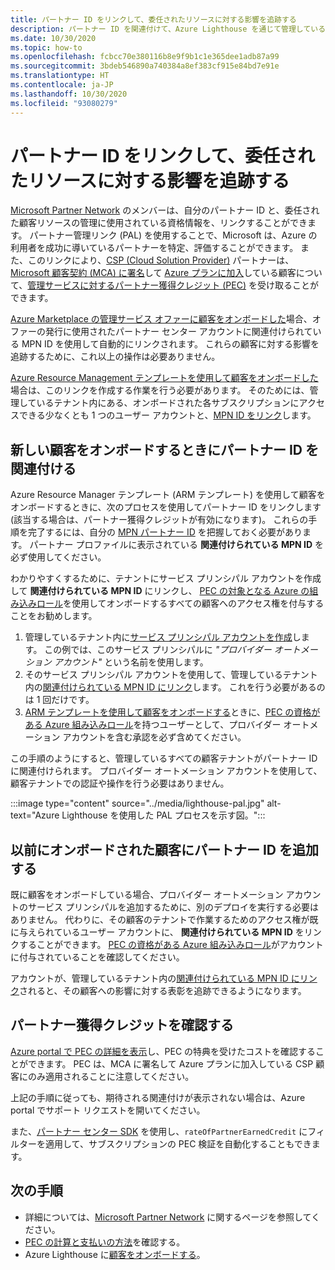 ```yaml
---
title: パートナー ID をリンクして、委任されたリソースに対する影響を追跡する
description: パートナー ID を関連付けて、Azure Lighthouse を通じて管理している顧客のリソースでパートナー獲得クレジット (PEC) を受け取る方法について説明します。
ms.date: 10/30/2020
ms.topic: how-to
ms.openlocfilehash: fcbcc70e380116b8e9f9b1c1e365dee1adb87a99
ms.sourcegitcommit: 3bdeb546890a740384a8ef383cf915e84bd7e91e
ms.translationtype: HT
ms.contentlocale: ja-JP
ms.lasthandoff: 10/30/2020
ms.locfileid: "93080279"
---
```

# <a name="link-your-partner-id-to-track-your-impact-on-delegated-resources"></a>パートナー ID をリンクして、委任されたリソースに対する影響を追跡する 

[Microsoft Partner Network](https://partner.microsoft.com/) のメンバーは、自分のパートナー ID と、委任された顧客リソースの管理に使用されている資格情報を、リンクすることができます。 パートナー管理リンク (PAL) を使用することで、Microsoft は、Azure の利用者を成功に導いているパートナーを特定、評価することができます。 また、このリンクにより、[CSP (Cloud Solution Provider)](/partner-center/csp-overview) パートナーは、[Microsoft 顧客契約 (MCA) に署名](/partner-center/confirm-customer-agreement)して [Azure プランに加入](/partner-center/azure-plan-get-started)している顧客について、[管理サービスに対するパートナー獲得クレジット (PEC)](/partner-center/partner-earned-credit) を受け取ることができます。

[Azure Marketplace の管理サービス オファーに顧客をオンボードした](publish-managed-services-offers.md)場合、オファーの発行に使用されたパートナー センター アカウントに関連付けられている MPN ID を使用して自動的にリンクされます。 これらの顧客に対する影響を追跡するために、これ以上の操作は必要ありません。

[Azure Resource Management テンプレートを使用して顧客をオンボードした](onboard-customer.md)場合は、このリンクを作成する作業を行う必要があります。 そのためには、管理しているテナント内にある、オンボードされた各サブスクリプションにアクセスできる少なくとも 1 つのユーザー アカウントと、[MPN ID をリンク](../../cost-management-billing/manage/link-partner-id.md)します。

## <a name="associate-your-partner-id-when-you-onboard-new-customers"></a>新しい顧客をオンボードするときにパートナー ID を関連付ける

Azure Resource Manager テンプレート (ARM テンプレート) を使用して顧客をオンボードするときに、次のプロセスを使用してパートナー ID をリンクします (該当する場合は、パートナー獲得クレジットが有効になります)。 これらの手順を完了するには、自分の [MPN パートナー ID](/partner-center/partner-center-account-setup#locate-your-mpn-id) を把握しておく必要があります。 パートナー プロファイルに表示されている **関連付けられている MPN ID** を必ず使用してください。

わかりやすくするために、テナントにサービス プリンシパル アカウントを作成して **関連付けられている MPN ID** にリンクし、 [PEC の対象となる Azure の組み込みロール](/partner-center/azure-roles-perms-pec)を使用してオンボードするすべての顧客へのアクセス権を付与することをお勧めします。

1. 管理しているテナント内に[サービス プリンシパル アカウントを作成](../../active-directory/develop/howto-authenticate-service-principal-powershell.md)します。 この例では、このサービス プリンシパルに *"プロバイダー オートメーション アカウント"* という名前を使用します。
1. そのサービス プリンシパル アカウントを使用して、管理しているテナント内の[関連付けられている MPN ID にリンク](../../cost-management-billing/manage/link-partner-id.md#link-to-a-partner-id)します。 これを行う必要があるのは 1 回だけです。
1. [ARM テンプレートを使用して顧客をオンボードする](onboard-customer.md)ときに、[PEC の資格がある Azure 組み込みロール](/partner-center/azure-roles-perms-pec)を持つユーザーとして、プロバイダー オートメーション アカウントを含む承認を必ず含めてください。

この手順のようにすると、管理しているすべての顧客テナントがパートナー ID に関連付けられます。 プロバイダー オートメーション アカウントを使用して、顧客テナントでの認証や操作を行う必要はありません。

:::image type="content" source="../media/lighthouse-pal.jpg" alt-text="Azure Lighthouse を使用した PAL プロセスを示す図。":::

## <a name="add-your-partner-id-to-previously-onboarded-customers"></a>以前にオンボードされた顧客にパートナー ID を追加する

既に顧客をオンボードしている場合、プロバイダー オートメーション アカウントのサービス プリンシパルを追加するために、別のデプロイを実行する必要はありません。 代わりに、その顧客のテナントで作業するためのアクセス権が既に与えられているユーザー アカウントに、 **関連付けられている MPN ID** をリンクすることができます。 [PEC の資格がある Azure 組み込みロール](/partner-center/azure-roles-perms-pec)がアカウントに付与されていることを確認してください。

アカウントが、管理しているテナント内の[関連付けられている MPN ID にリンク](../../cost-management-billing/manage/link-partner-id.md#link-to-a-partner-id)されると、その顧客への影響に対する表彰を追跡できるようになります。

## <a name="confirm-partner-earned-credit"></a>パートナー獲得クレジットを確認する

[Azure portal で PEC の詳細を表示](/partner-center/partner-earned-credit-explanation#azure-cost-management)し、PEC の特典を受けたコストを確認することができます。 PEC は、MCA に署名して Azure プランに加入している CSP 顧客にのみ適用されることに注意してください。

上記の手順に従っても、期待される関連付けが表示されない場合は、Azure portal でサポート リクエストを開いてください。

また、[パートナー センター SDK](/partner-center/develop/get-invoice-unbilled-consumption-lineitems) を使用し、`rateOfPartnerEarnedCredit` にフィルターを適用して、サブスクリプションの PEC 検証を自動化することもできます。

## <a name="next-steps"></a>次の手順

- 詳細については、[Microsoft Partner Network](/partner-center/mpn-overview) に関するページを参照してください。
- [PEC の計算と支払いの方法](/partner-center/partner-earned-credit-explanation)を確認する。
- Azure Lighthouse に[顧客をオンボードする](onboard-customer.md)。